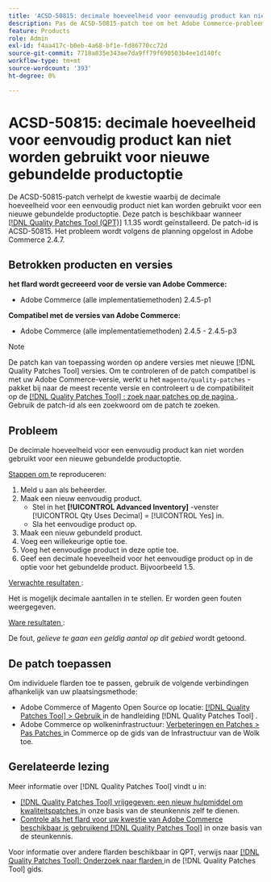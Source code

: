 ```yaml
---
title: 'ACSD-50815: decimale hoeveelheid voor eenvoudig product kan niet worden gebruikt voor nieuwe gebundelde productoptie'
description: Pas de ACSD-50815-patch toe om het Adobe Commerce-probleem op te lossen waarbij de decimale hoeveelheid voor een eenvoudig product niet kan worden gebruikt voor een nieuwe gebundelde productoptie.
feature: Products
role: Admin
exl-id: f4aa417c-b0eb-4a68-bf1e-fd86770cc72d
source-git-commit: 7718a835e343ae7da9ff79f690503b4ee1d140fc
workflow-type: tm+mt
source-wordcount: '393'
ht-degree: 0%

---
```


# ACSD-50815: decimale hoeveelheid voor eenvoudig product kan niet worden gebruikt voor nieuwe gebundelde productoptie

De ACSD-50815-patch verhelpt de kwestie waarbij de decimale hoeveelheid voor een eenvoudig product niet kan worden gebruikt voor een nieuwe gebundelde productoptie. Deze patch is beschikbaar wanneer [[!DNL Quality Patches Tool (QPT)]](/help/announcements/adobe-commerce-announcements/magento-quality-patches-released-new-tool-to-self-serve-quality-patches.md) 1.1.35 wordt geïnstalleerd. De patch-id is ACSD-50815. Het probleem wordt volgens de planning opgelost in Adobe Commerce 2.4.7.

## Betrokken producten en versies

**het flard wordt gecreeerd voor de versie van Adobe Commerce:**

* Adobe Commerce (alle implementatiemethoden) 2.4.5-p1

**Compatibel met de versies van Adobe Commerce:**

* Adobe Commerce (alle implementatiemethoden) 2.4.5 - 2.4.5-p3

>[!NOTE]
>
>De patch kan van toepassing worden op andere versies met nieuwe [!DNL Quality Patches Tool] versies. Om te controleren of de patch compatibel is met uw Adobe Commerce-versie, werkt u het `magento/quality-patches` -pakket bij naar de meest recente versie en controleert u de compatibiliteit op de [[!DNL Quality Patches Tool] : zoek naar patches op de pagina ](https://experienceleague.adobe.com/tools/commerce-quality-patches/index.html) . Gebruik de patch-id als een zoekwoord om de patch te zoeken.

## Probleem

De decimale hoeveelheid voor een eenvoudig product kan niet worden gebruikt voor een nieuwe gebundelde productoptie.

<u> Stappen om </u> te reproduceren:

1. Meld u aan als beheerder.
1. Maak een nieuw eenvoudig product.
   * Stel in het **[!UICONTROL Advanced Inventory]** -venster [!UICONTROL Qty Uses Decimal] = [!UICONTROL Yes] in.
   * Sla het eenvoudige product op.
1. Maak een nieuw gebundeld product.
1. Voeg een willekeurige optie toe.
1. Voeg het eenvoudige product in deze optie toe.
1. Geef een decimale hoeveelheid voor het eenvoudige product op in de optie voor het gebundelde product. Bijvoorbeeld 1.5.

<u> Verwachte resultaten </u>:

Het is mogelijk decimale aantallen in te stellen. Er worden geen fouten weergegeven.

<u> Ware resultaten </u>:

De fout, *gelieve te gaan een geldig aantal op dit gebied* wordt getoond.

## De patch toepassen

Om individuele flarden toe te passen, gebruik de volgende verbindingen afhankelijk van uw plaatsingsmethode:

* Adobe Commerce of Magento Open Source op locatie: [[!DNL Quality Patches Tool]  > Gebruik ](https://experienceleague.adobe.com/docs/commerce-operations/tools/quality-patches-tool/usage.html) in de handleiding [!DNL Quality Patches Tool] .
* Adobe Commerce op wolkeninfrastructuur: [ Verbeteringen en Patches > Pas Patches ](https://experienceleague.adobe.com/docs/commerce-cloud-service/user-guide/develop/upgrade/apply-patches.html) in Commerce op de gids van de Infrastructuur van de Wolk toe.

## Gerelateerde lezing

Meer informatie over [!DNL Quality Patches Tool] vindt u in:

* [[!DNL Quality Patches Tool]  vrijgegeven: een nieuw hulpmiddel om kwaliteitspatches ](/help/announcements/adobe-commerce-announcements/magento-quality-patches-released-new-tool-to-self-serve-quality-patches.md) in onze basis van de steunkennis zelf te dienen.
* [ Controle als het flard voor uw kwestie van Adobe Commerce beschikbaar is gebruikend  [!DNL Quality Patches Tool]](/help/support-tools/patches-available-in-qpt-tool/check-patch-for-magento-issue-with-magento-quality-patches.md) in onze basis van de steunkennis.

Voor informatie over andere flarden beschikbaar in QPT, verwijs naar [[!DNL Quality Patches Tool]: Onderzoek naar flarden ](https://experienceleague.adobe.com/tools/commerce-quality-patches/index.html) in de [!DNL Quality Patches Tool] gids.
